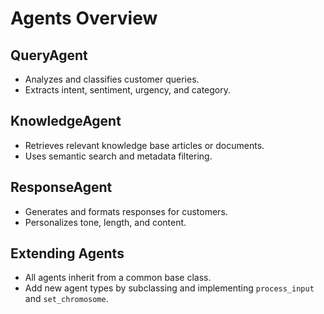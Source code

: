 # Agents Overview

## QueryAgent
- Analyzes and classifies customer queries.
- Extracts intent, sentiment, urgency, and category.

## KnowledgeAgent
- Retrieves relevant knowledge base articles or documents.
- Uses semantic search and metadata filtering.

## ResponseAgent
- Generates and formats responses for customers.
- Personalizes tone, length, and content.

## Extending Agents
- All agents inherit from a common base class.
- Add new agent types by subclassing and implementing `process_input` and `set_chromosome`.
